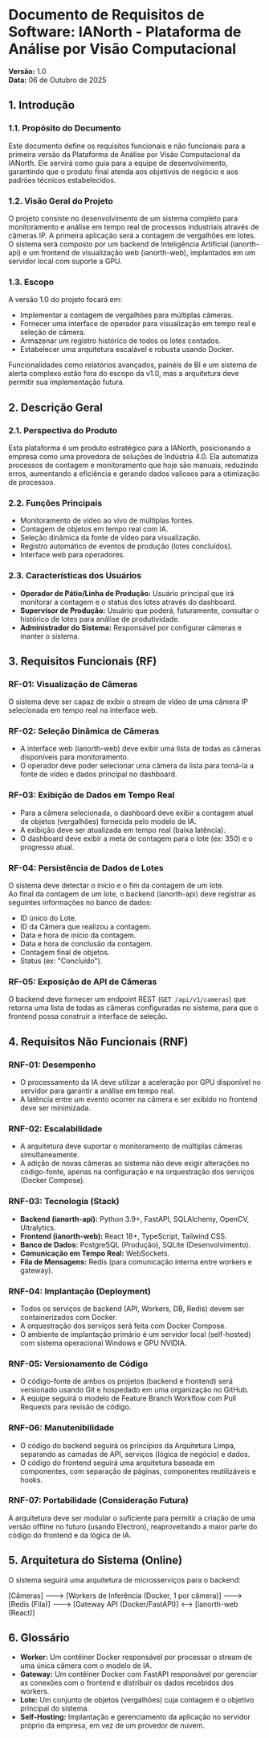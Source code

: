 # Documento de Requisitos de Software: IANorth - Plataforma de Análise por Visão Computacional

**Versão:** 1.0  
**Data:** 06 de Outubro de 2025

## 1. Introdução

### 1.1. Propósito do Documento
Este documento define os requisitos funcionais e não funcionais para a primeira versão da Plataforma de Análise por Visão Computacional da IANorth. Ele servirá como guia para a equipe de desenvolvimento, garantindo que o produto final atenda aos objetivos de negócio e aos padrões técnicos estabelecidos.

### 1.2. Visão Geral do Projeto
O projeto consiste no desenvolvimento de um sistema completo para monitoramento e análise em tempo real de processos industriais através de câmeras IP. A primeira aplicação será a contagem de vergalhões em lotes. O sistema será composto por um backend de Inteligência Artificial (ianorth-api) e um frontend de visualização web (ianorth-web), implantados em um servidor local com suporte a GPU.

### 1.3. Escopo
A versão 1.0 do projeto focará em:

- Implementar a contagem de vergalhões para múltiplas câmeras.
- Fornecer uma interface de operador para visualização em tempo real e seleção de câmera.
- Armazenar um registro histórico de todos os lotes contados.
- Estabelecer uma arquitetura escalável e robusta usando Docker.

Funcionalidades como relatórios avançados, painéis de BI e um sistema de alerta complexo estão fora do escopo da v1.0, mas a arquitetura deve permitir sua implementação futura.

## 2. Descrição Geral

### 2.1. Perspectiva do Produto
Esta plataforma é um produto estratégico para a IANorth, posicionando a empresa como uma provedora de soluções de Indústria 4.0. Ela automatiza processos de contagem e monitoramento que hoje são manuais, reduzindo erros, aumentando a eficiência e gerando dados valiosos para a otimização de processos.

### 2.2. Funções Principais
- Monitoramento de vídeo ao vivo de múltiplas fontes.
- Contagem de objetos em tempo real com IA.
- Seleção dinâmica da fonte de vídeo para visualização.
- Registro automático de eventos de produção (lotes concluídos).
- Interface web para operadores.

### 2.3. Características dos Usuários
- **Operador de Pátio/Linha de Produção:** Usuário principal que irá monitorar a contagem e o status dos lotes através do dashboard.
- **Supervisor de Produção:** Usuário que poderá, futuramente, consultar o histórico de lotes para análise de produtividade.
- **Administrador do Sistema:** Responsável por configurar câmeras e manter o sistema.

## 3. Requisitos Funcionais (RF)

### RF-01: Visualização de Câmeras
O sistema deve ser capaz de exibir o stream de vídeo de uma câmera IP selecionada em tempo real na interface web.

### RF-02: Seleção Dinâmica de Câmeras
- A interface web (ianorth-web) deve exibir uma lista de todas as câmeras disponíveis para monitoramento.
- O operador deve poder selecionar uma câmera da lista para torná-la a fonte de vídeo e dados principal no dashboard.

### RF-03: Exibição de Dados em Tempo Real
- Para a câmera selecionada, o dashboard deve exibir a contagem atual de objetos (vergalhões) fornecida pelo modelo de IA.
- A exibição deve ser atualizada em tempo real (baixa latência).
- O dashboard deve exibir a meta de contagem para o lote (ex: 350) e o progresso atual.

### RF-04: Persistência de Dados de Lotes
O sistema deve detectar o início e o fim da contagem de um lote.  
Ao final da contagem de um lote, o backend (ianorth-api) deve registrar as seguintes informações no banco de dados:

- ID único do Lote.
- ID da Câmera que realizou a contagem.
- Data e hora de início da contagem.
- Data e hora de conclusão da contagem.
- Contagem final de objetos.
- Status (ex: "Concluído").

### RF-05: Exposição de API de Câmeras
O backend deve fornecer um endpoint REST (`GET /api/v1/cameras`) que retorna uma lista de todas as câmeras configuradas no sistema, para que o frontend possa construir a interface de seleção.

## 4. Requisitos Não Funcionais (RNF)

### RNF-01: Desempenho
- O processamento da IA deve utilizar a aceleração por GPU disponível no servidor para garantir a análise em tempo real.
- A latência entre um evento ocorrer na câmera e ser exibido no frontend deve ser minimizada.

### RNF-02: Escalabilidade
- A arquitetura deve suportar o monitoramento de múltiplas câmeras simultaneamente.
- A adição de novas câmeras ao sistema não deve exigir alterações no código-fonte, apenas na configuração e na orquestração dos serviços (Docker Compose).

### RNF-03: Tecnologia (Stack)
- **Backend (ianorth-api):** Python 3.9+, FastAPI, SQLAlchemy, OpenCV, Ultralytics.
- **Frontend (ianorth-web):** React 18+, TypeScript, Tailwind CSS.
- **Banco de Dados:** PostgreSQL (Produção), SQLite (Desenvolvimento).
- **Comunicação em Tempo Real:** WebSockets.
- **Fila de Mensagens:** Redis (para comunicação interna entre workers e gateway).

### RNF-04: Implantação (Deployment)
- Todos os serviços de backend (API, Workers, DB, Redis) devem ser containerizados com Docker.
- A orquestração dos serviços será feita com Docker Compose.
- O ambiente de implantação primário é um servidor local (self-hosted) com sistema operacional Windows e GPU NVIDIA.

### RNF-05: Versionamento de Código
- O código-fonte de ambos os projetos (backend e frontend) será versionado usando Git e hospedado em uma organização no GitHub.
- A equipe seguirá o modelo de Feature Branch Workflow com Pull Requests para revisão de código.

### RNF-06: Manutenibilidade
- O código do backend seguirá os princípios da Arquitetura Limpa, separando as camadas de API, serviços (lógica de negócio) e dados.
- O código do frontend seguirá uma arquitetura baseada em componentes, com separação de páginas, componentes reutilizáveis e hooks.

### RNF-07: Portabilidade (Consideração Futura)
A arquitetura deve ser modular o suficiente para permitir a criação de uma versão offline no futuro (usando Electron), reaproveitando a maior parte do código do frontend e da lógica de IA.

## 5. Arquitetura do Sistema (Online)
O sistema seguirá uma arquitetura de microsserviços para o backend:

[Câmeras] ---> [Workers de Inferência (Docker, 1 por câmera)] ---> [Redis (Fila)] ---> [Gateway API (Docker/FastAPI)] <--> [ianorth-web (React)]

## 6. Glossário
- **Worker:** Um contêiner Docker responsável por processar o stream de uma única câmera com o modelo de IA.
- **Gateway:** Um contêiner Docker com FastAPI responsável por gerenciar as conexões com o frontend e distribuir os dados recebidos dos workers.
- **Lote:** Um conjunto de objetos (vergalhões) cuja contagem é o objetivo principal do sistema.
- **Self-Hosting:** Implantação e gerenciamento da aplicação no servidor próprio da empresa, em vez de um provedor de nuvem.


